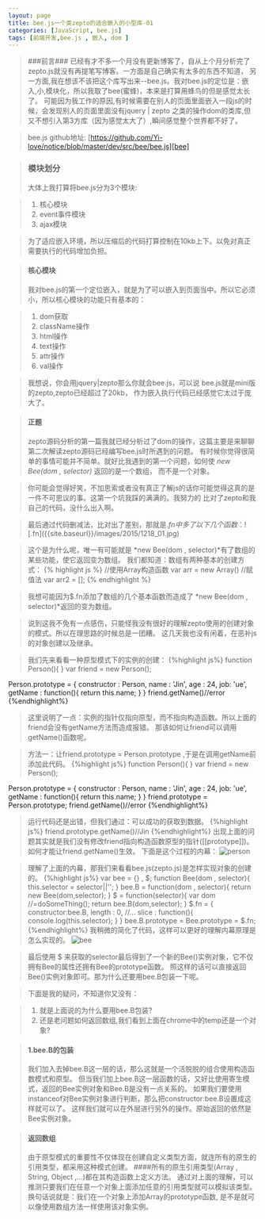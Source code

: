 ```yaml
---
layout: page
title: bee.js一个类zepto的适合嵌入的小型库-01
categories: [JavaScript, bee.js]
tags: [前端开发,bee.js , 嵌入, dom ]
---
```


>###前言###
>已经有才不多一个月没有更新博客了，自从上个月分析完了zepto.js就没有再提笔写博客。一方面是自己确实有太多的东西不知道，
>另一方面,我在想该不该把这个库写出来--bee.js。我对bee.js的定位是：嵌入,小,模块化，所以我取了bee(蜜蜂)，本来是打算用蜂鸟的但是感觉太长了。
>可能因为我工作的原因,有时候需要在别人的页面里面嵌入一段js的时候，会发现别人的页面里面没有jquery | zepto
>之类的操作dom的类库,但又不想引入第3方库（因为感觉太大了）,瞬间感觉整个世界都不好了。

>bee.js github地址: [https://github.com/Yi-love/notice/blob/master/dev/src/bee/bee.js][bee]

[bee]:https://github.com/Yi-love/notice/blob/master/dev/src/bee/bee.js

>### 模块划分 ###
>大体上我打算将bee.js分为3个模块:

>1.   核心模块
>2.   event事件模块
>3.   ajax模块

>为了适应嵌入环境，所以压缩后的代码打算控制在10kb上下。以免对真正需要执行的代码增加负担。

>#### 核心模块 ####
>我对bee.js的第一个定位嵌入，就是为了可以嵌入到页面当中。所以它必须小，所以核心模块的功能只有基本的：

>1.   dom获取
>2.   className操作
>3.   html操作
>4.   text操作
>5.   attr操作
>6.   val操作

>我想说，你会用jquery|zepto那么你就会bee.js，可以说 bee.js就是mini版的zepto,zepto已经超过了20kb，
>作为嵌入执行代码已经感觉它太过于庞大了。

>#### 正题 ####
>zepto源码分析的第一篇我就已经分析过了dom的操作，这篇主要是来聊聊第二次解读zepto源码已经编写bee.js时所遇到的问题。
>有时候你觉得很简单的事情可能并不简单。就好比我遇到的第一个问题，如何使 *new Bee(dom , selector)* 返回的是一个数组，
>而不是一个对象。

>你可能会觉得好笑，不加思索或者没有真正了解js的话你可能觉得这真的是一件不可思议的事。这第一个坑我踩的满满的。我努力的
>比对了zepto和我自己的代码，没什么出入啊。

>最后通过代码删减法，比对出了差别，那就是$.fn中多了以下几个函数：
![$.fn]({{site.baseurl}}/images/2015/1218_01.jpg)

>这个是为什么呢，唯一有可能就是 *new Bee(dom , selector)*有了数组的某些功能，使它返回变为数组。
>我们都知道：数组有两种基本的创建方式：
{% highlight js %}
  //使用Array构造函数
  var arr = new Array()
  //赋值法
  var arr2 = [];
{% endhighlight %}

>我想可能因为$.fn添加了数组的几个基本函数而造成了 *new Bee(dom , selector)*返回的变为数组。

>说到这我不免有一点感伤，只能怪我没有很好的理解zepto使用的创建对象的模式。所以在理思路的时候总是一团糟。
>这几天我也没有闲着，在恶补js的对象创建以及继承。

>我们先来看看一种原型模式下的实例的创建：
{%highlight js%}
 function Person(){
 }
 var friend = new Person();
 
 Person.prototype = {
   constructor : Person,
   name : 'Jin',
   age : 24,
   job: 'ue',
   getName : function(){
     return this.name;
   }
 }
 friend.getName()//error
{%endhighlight%}
>这里说明了一点：实例的指针仅指向原型，而不指向构造函数。所以上面的friend会没有getName方法而造成报错。
>那该如何让friend可以调用getName()函数呢。

>方法一：让friend.prototype = Person.prototype ,于是在调用getName前添加此代码。
{%highlight js%}
 function Person(){
 }
 var friend = new Person();
 
 Person.prototype = {
   constructor : Person,
   name : 'Jin',
   age : 24,
   job: 'ue',
   getName : function(){
     return this.name;
   }
 }
 friend.prototype = Person.prototype;
 friend.getName()//error
{%endhighlight%}
>运行代码还是出错，但我们通过：可以成功的获取到数据。
{%highlight js%}
 friend.prototype.getName()//Jin
{%endhighlight%}
>出现上面的问题其实就是我们没有修改friend指向构造函数原型的指针([[prototype]])。
>如何才能让friend.getName()生效。
>下面是这个过程的内幕：
![person]({{site.baseurl}}/images/2015/1218_02.jpg)

>理解了上面的内幕，那我们来看看bee.js(zepto.js)是怎样实现对象的创建的。
{%highlight js%}
  var bee = {} , $;
  function Bee(dom , selector){
    this.selector = selector||'';
  }
  bee.B = function(dom , selector){
    return new Bee(dom,selector);
  }
  $ = function(selector){
    var dom //=doSomeThing();
    return bee.B(dom,selector);
  }
  $.fn = {
    constructor:bee.B,
    length : 0,
    //...
    slice : function(){
      console.log(this.selector);
    }
  }
  bee.B.prototype = Bee.prototype = $.fn;
{%endhighlight%}
>我稍微的简化了代码，这样可以更好的理解内幕原理是怎么实现的。
![bee]({{site.baseurl}}/images/2015/1218_03.jpg)

>最后使用 $ 来获取的selector最后得到了一个新的Bee()实例对象，它不仅拥有Bee的属性还拥有Bee的prototype函数。
>照这样的话可以直接返回Bee()实例对象即可。那为什么还要用bee.B包装一下呢。

>下面是我的疑问，不知道你又没有：

>1.   就是上面说的为什么要用bee.B包装?
>2.   还是老问题如何返回数组,我们看到上面在chrome中的temp还是一个对象?

>#### 1.bee.B的包装
>我们加入去掉bee.B这一层的话，那么这就是一个活脱脱的组合使用构造函数模式和原型。
>但当我们加上bee.B这一层函数的话，又好比使用寄生模式，返回的Bee实例对象和Bee.B是没有一点关系的。
>如果我们要使用instanceof对Bee实例对象进行判断，那么把constructor:bee.B设置成这样就可以了。
>这样我们就可以在外层进行另外的操作。原始返回的依然是Bee实例对象。

>#### 返回数组
>由于原型模式的重要性不仅体现在创建自定义类型方面，就连所有的原生的引用类型，都采用这种模式创建。
>####所有的原生引用类型(Array , String, Object ,...)都在其构造函数上定义方法。
>通过对上面的理解，可以推测只要我们在任意一个对象上面添加任意的引用类型就可以模拟该类型。换句话说就是：我们在一个对象上添加Array的prototype函数,
>是不是就可以像使用数组方法一样使用该对象实例。














